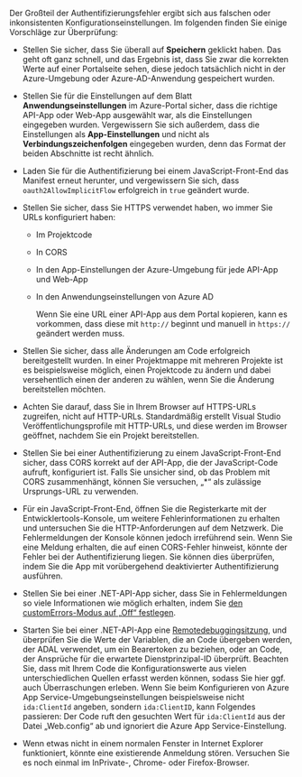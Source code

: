 Der Großteil der Authentifizierungsfehler ergibt sich aus falschen oder inkonsistenten Konfigurationseinstellungen. Im folgenden finden Sie einige Vorschläge zur Überprüfung:

* Stellen Sie sicher, dass Sie überall auf **Speichern** geklickt haben. Das geht oft ganz schnell, und das Ergebnis ist, dass Sie zwar die korrekten Werte auf einer Portalseite sehen, diese jedoch tatsächlich nicht in der Azure-Umgebung oder Azure-AD-Anwendung gespeichert wurden.
* Stellen Sie für die Einstellungen auf dem Blatt **Anwendungseinstellungen** im Azure-Portal sicher, dass die richtige API-App oder Web-App ausgewählt war, als die Einstellungen eingegeben wurden.  Vergewissern Sie sich außerdem, dass die Einstellungen als **App-Einstellungen** und nicht als **Verbindungszeichenfolgen** eingegeben wurden, denn das Format der beiden Abschnitte ist recht ähnlich.
* Laden Sie für die Authentifizierung bei einem JavaScript-Front-End das Manifest erneut herunter, und vergewissern Sie sich, dass `oauth2AllowImplicitFlow` erfolgreich in `true` geändert wurde.
* Stellen Sie sicher, dass Sie HTTPS verwendet haben, wo immer Sie URLs konfiguriert haben:
  
  * Im Projektcode
  * In CORS
  * In den App-Einstellungen der Azure-Umgebung für jede API-App und Web-App
  * In den Anwendungseinstellungen von Azure AD
    
    Wenn Sie eine URL einer API-App aus dem Portal kopieren, kann es vorkommen, dass diese mit `http://` beginnt und manuell in `https://` geändert werden muss.
* Stellen Sie sicher, dass alle Änderungen am Code erfolgreich bereitgestellt wurden. In einer Projektmappe mit mehreren Projekte ist es beispielsweise möglich, einen Projektcode zu ändern und dabei versehentlich einen der anderen zu wählen, wenn Sie die Änderung bereitstellen möchten.
* Achten Sie darauf, dass Sie in Ihrem Browser auf HTTPS-URLs zugreifen, nicht auf HTTP-URLs. Standardmäßig erstellt Visual Studio Veröffentlichungsprofile mit HTTP-URLs, und diese werden im Browser geöffnet, nachdem Sie ein Projekt bereitstellen.
* Stellen Sie bei einer Authentifizierung zu einem JavaScript-Front-End sicher, dass CORS korrekt auf der API-App, die der JavaScript-Code aufruft, konfiguriert ist. Falls Sie unsicher sind, ob das Problem mit CORS zusammenhängt, können Sie versuchen, „*“ als zulässige Ursprungs-URL zu verwenden. 
* Für ein JavaScript-Front-End, öffnen Sie die Registerkarte mit der Entwicklertools-Konsole, um weitere Fehlerinformationen zu erhalten und untersuchen Sie die HTTP-Anforderungen auf dem Netzwerk. Die Fehlermeldungen der Konsole können jedoch irreführend sein. Wenn Sie eine Meldung erhalten, die auf einen CORS-Fehler hinweist, könnte der Fehler bei der Authentifizierung liegen. Sie können dies überprüfen, indem Sie die App mit vorübergehend deaktivierter Authentifizierung ausführen.
* Stellen Sie bei einer .NET-API-App sicher, dass Sie in Fehlermeldungen so viele Informationen wie möglich erhalten, indem Sie [den customErrors-Modus auf „Off“ festlegen](../articles/app-service-web/web-sites-dotnet-troubleshoot-visual-studio.md#remoteview).
* Starten Sie bei einer .NET-API-App eine [Remotedebuggingsitzung](../articles/app-service-web/web-sites-dotnet-troubleshoot-visual-studio.md#remotedebug), und überprüfen Sie die Werte der Variablen, die an Code übergeben werden, der ADAL verwendet, um ein Bearertoken zu beziehen, oder an Code, der Ansprüche für die erwartete Dienstprinzipal-ID überprüft. Beachten Sie, dass mit Ihrem Code die Konfigurationswerte aus vielen unterschiedlichen Quellen erfasst werden können, sodass Sie hier ggf. auch Überraschungen erleben. Wenn Sie beim Konfigurieren von Azure App Service-Umgebungseinstellungen beispielsweise nicht `ida:ClientId` angeben, sondern `ida:ClientID`, kann Folgendes passieren: Der Code ruft den gesuchten Wert für `ida:ClientId` aus der Datei „Web.config“ ab und ignoriert die Azure App Service-Einstellung. 
* Wenn etwas nicht in einem normalen Fenster in Internet Explorer funktioniert, könnte eine existierende Anmeldung stören. Versuchen Sie es noch einmal im InPrivate-, Chrome- oder Firefox-Browser.



<!--HONumber=Nov16_HO3-->


